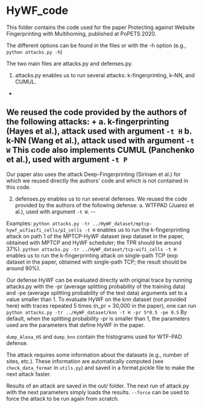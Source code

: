 # HyWF_code

This folder contains the code used for the paper Protecting against Website Fingerprinting with Multihoming, published at PoPETS 2020.

The different options can be found in the files or with the -h option (e.g., `python attacks.py -h`)

The two main files are attacks.py and defenses.py.

1. attacks.py enables us to run several attacks: k-fingerprinting, k-NN, and CUMUL.
+
We reused the code provided by the authors of the following attacks:
+
a. k-fingerprinting (Hayes et al.), attack used with argument `-t H`
b. k-NN (Wang et al.), attack used with argument `-t W`
This code also implements CUMUL (Panchenko et al.), used with argument `-t P`
--

Our paper also uses the attack Deep-Fingerprinting (Sirinam et al.) for which we reused directly the authors' code and which is not contained in this code.

2. defenses.py enables us to run several defenses. We reused the code provided by the authors of the following defense:
a. WTFPAD (Juarez et al.), used with argument `-t W`.
--

Examples:
`python attacks.py -tr ../HyWF_dataset/mptcp-hywf_wifiwifi_cells/p1_cells -t H`
enables us to run the k-fingerprinting attack on path 1 of the MPTCP-HyWF dataset (exp dataset in the paper, obtained
with MPTCP and HyWF scheduler; the TPR should be around 37%).
`python attacks.py -tr ../HyWF_dataset/tcp-wifi_cells -t H`
enables us to run the k-fingerprinting attack on single-path TCP (exp dataset in the paper, obtained with single-path TCP;
the result should be around 90%).

Our defense HyWF can be evaluated directly with original trace by running attacks.py with the -pr (average splitting
probability of the training data) and -pe (average splitting probability of the test data) arguments set to a value
smaller than 1.
To evaluate HyWF on the knn dataset (not provided here) with traces repeated 5 times (n_pr = 30,000 in the paper), one can run
`python attacks.py -tr ../HyWF_dataset/knn -t H -pr 5*0.5 -pe 0.5`
By default, when the splitting probability -pr is smaller than 1, the parameters used are the parameters that define HyWF in the paper.

`dump_Alexa_HS` and `dump_knn` contain the histograms used for WTF-PAD defense.

The attack requires some information about the datasets (e.g., number of sites, etc.). These information are automatically computed (see `check_data_format` in `utils.py`) and saved in a format.pickle file to make the next attack faster.

Results of an attack are saved in the out/ folder. The next run of attack.py with the next parameters simply loads the results. `--force` can be used to force the attack to be run again from scratch.
